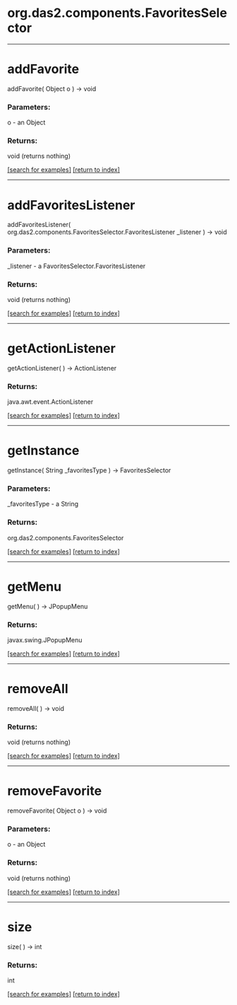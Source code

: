 # org.das2.components.FavoritesSelector



***
<a name="addFavorite"></a>
# addFavorite
addFavorite( Object o ) &rarr; void



### Parameters:
o - an Object

### Returns:
void (returns nothing)


<a href="https://github.com/autoplot/dev/search?q=addFavorite&unscoped_q=addFavorite">[search for examples]</a>
<a href="https://github.com/autoplot/documentation/blob/master/javadoc/index-all.md">[return to index]</a>

***
<a name="addFavoritesListener"></a>
# addFavoritesListener
addFavoritesListener( org.das2.components.FavoritesSelector.FavoritesListener _listener ) &rarr; void



### Parameters:
_listener - a FavoritesSelector.FavoritesListener

### Returns:
void (returns nothing)


<a href="https://github.com/autoplot/dev/search?q=addFavoritesListener&unscoped_q=addFavoritesListener">[search for examples]</a>
<a href="https://github.com/autoplot/documentation/blob/master/javadoc/index-all.md">[return to index]</a>

***
<a name="getActionListener"></a>
# getActionListener
getActionListener(  ) &rarr; ActionListener



### Returns:
java.awt.event.ActionListener


<a href="https://github.com/autoplot/dev/search?q=getActionListener&unscoped_q=getActionListener">[search for examples]</a>
<a href="https://github.com/autoplot/documentation/blob/master/javadoc/index-all.md">[return to index]</a>

***
<a name="getInstance"></a>
# getInstance
getInstance( String _favoritesType ) &rarr; FavoritesSelector



### Parameters:
_favoritesType - a String

### Returns:
org.das2.components.FavoritesSelector


<a href="https://github.com/autoplot/dev/search?q=getInstance&unscoped_q=getInstance">[search for examples]</a>
<a href="https://github.com/autoplot/documentation/blob/master/javadoc/index-all.md">[return to index]</a>

***
<a name="getMenu"></a>
# getMenu
getMenu(  ) &rarr; JPopupMenu



### Returns:
javax.swing.JPopupMenu


<a href="https://github.com/autoplot/dev/search?q=getMenu&unscoped_q=getMenu">[search for examples]</a>
<a href="https://github.com/autoplot/documentation/blob/master/javadoc/index-all.md">[return to index]</a>

***
<a name="removeAll"></a>
# removeAll
removeAll(  ) &rarr; void



### Returns:
void (returns nothing)


<a href="https://github.com/autoplot/dev/search?q=removeAll&unscoped_q=removeAll">[search for examples]</a>
<a href="https://github.com/autoplot/documentation/blob/master/javadoc/index-all.md">[return to index]</a>

***
<a name="removeFavorite"></a>
# removeFavorite
removeFavorite( Object o ) &rarr; void



### Parameters:
o - an Object

### Returns:
void (returns nothing)


<a href="https://github.com/autoplot/dev/search?q=removeFavorite&unscoped_q=removeFavorite">[search for examples]</a>
<a href="https://github.com/autoplot/documentation/blob/master/javadoc/index-all.md">[return to index]</a>

***
<a name="size"></a>
# size
size(  ) &rarr; int



### Returns:
int


<a href="https://github.com/autoplot/dev/search?q=size&unscoped_q=size">[search for examples]</a>
<a href="https://github.com/autoplot/documentation/blob/master/javadoc/index-all.md">[return to index]</a>

